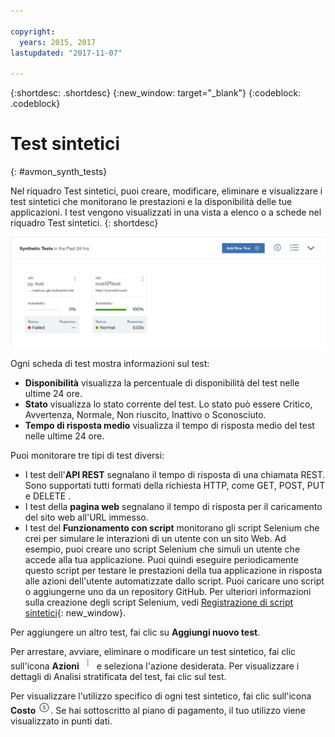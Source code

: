 ```yaml
---

copyright:
  years: 2015, 2017
lastupdated: "2017-11-07"

---
```


{:shortdesc: .shortdesc}
{:new_window: target="_blank"}
{:codeblock: .codeblock}


# Test sintetici
{: #avmon_synth_tests}

Nel riquadro Test sintetici, puoi creare, modificare, eliminare e visualizzare i test sintetici che monitorano le prestazioni e la disponibilità delle tue applicazioni. I test vengono visualizzati in una vista a elenco o a schede nel riquadro Test sintetici.
{: shortdesc}

![Riquadro Test sintetici.](images/syn_tests_pane.jpg)

Ogni scheda di test mostra informazioni sul test:

- **Disponibilità** visualizza la percentuale di disponibilità del test nelle ultime 24 ore.
- **Stato**  visualizza lo stato corrente del test. Lo stato può essere Critico, Avvertenza, Normale, Non riuscito, Inattivo o Sconosciuto.
- **Tempo di risposta medio** visualizza il tempo di risposta medio del test nelle ultime 24 ore.

Puoi monitorare tre tipi di test diversi:

- I test dell'**API REST** segnalano il tempo di risposta di una chiamata REST. Sono supportati tutti formati della richiesta HTTP, come GET, POST, PUT e
DELETE .
- I test della **pagina web** segnalano il tempo di risposta per il caricamento del sito web all'URL immesso.
- I test del **Funzionamento con script** monitorano gli script Selenium che crei per simulare le interazioni di un utente con un sito Web. Ad
esempio, puoi creare uno script Selenium che simuli un utente che accede alla tua applicazione. Puoi quindi eseguire periodicamente questo script per testare le prestazioni della tua applicazione in risposta alle azioni dell'utente automatizzate dallo script. Puoi caricare uno script o aggiungerne uno da un repository GitHub. Per ulteriori informazioni sulla creazione degli script Selenium, vedi [Registrazione di script sintetici](http://www.ibm.com/support/knowledgecenter/SSMKFH/com.ibm.apmaas.doc/install/admin_syn_record_script.htm "(Si apre in una nuova scheda o finestra)"){: new_window}.

Per aggiungere un altro test, fai clic su **Aggiungi nuovo test**.

Per arrestare, avviare, eliminare o modificare un test sintetico, fai clic sull'icona **Azioni** ![Icona Azioni](images/actions_icn_white_smll.jpg) e seleziona l'azione desiderata. Per visualizzare i dettagli di Analisi stratificata del test, fai clic sul test.

Per visualizzare l'utilizzo specifico di ogni test sintetico, fai clic sull'icona **Costo** ![Icona Costo](images/cost_icn_white_smll.jpg). Se hai sottoscritto al piano di pagamento, il tuo utilizzo viene visualizzato in punti dati.
